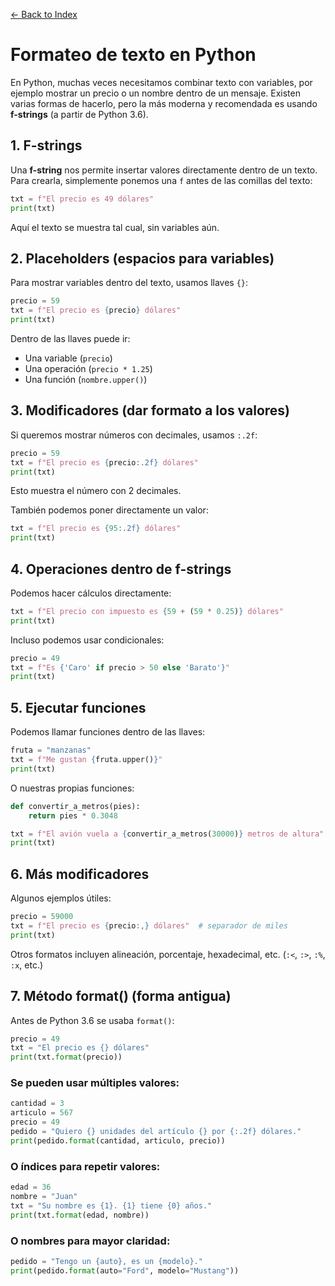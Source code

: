 [← Back to Index](README.md)

# Formateo de texto en Python

En Python, muchas veces necesitamos combinar texto con variables, por ejemplo mostrar un precio o un nombre dentro de un mensaje. Existen varias formas de hacerlo, pero la más moderna y recomendada es usando **f-strings** (a partir de Python 3.6).

## 1. F-strings

Una **f-string** nos permite insertar valores directamente dentro de un texto. Para crearla, simplemente ponemos una `f` antes de las comillas del texto:

```python
txt = f"El precio es 49 dólares"
print(txt)
```

Aquí el texto se muestra tal cual, sin variables aún.

## 2. Placeholders (espacios para variables)

Para mostrar variables dentro del texto, usamos llaves `{}`:

```python
precio = 59
txt = f"El precio es {precio} dólares"
print(txt)
```

Dentro de las llaves puede ir:

- Una variable (`precio`)
- Una operación (`precio * 1.25`)
- Una función (`nombre.upper()`)

## 3. Modificadores (dar formato a los valores)

Si queremos mostrar números con decimales, usamos `:.2f`:

```python
precio = 59
txt = f"El precio es {precio:.2f} dólares"
print(txt)
```

Esto muestra el número con 2 decimales.

También podemos poner directamente un valor:

```python
txt = f"El precio es {95:.2f} dólares"
print(txt)
```

## 4. Operaciones dentro de f-strings

Podemos hacer cálculos directamente:

```python
txt = f"El precio con impuesto es {59 + (59 * 0.25)} dólares"
print(txt)
```

Incluso podemos usar condicionales:

```python
precio = 49
txt = f"Es {'Caro' if precio > 50 else 'Barato'}"
print(txt)
```

## 5. Ejecutar funciones

Podemos llamar funciones dentro de las llaves:

```python
fruta = "manzanas"
txt = f"Me gustan {fruta.upper()}"
print(txt)
```

O nuestras propias funciones:

```python
def convertir_a_metros(pies):
    return pies * 0.3048

txt = f"El avión vuela a {convertir_a_metros(30000)} metros de altura"
print(txt)
```

## 6. Más modificadores

Algunos ejemplos útiles:

```python
precio = 59000
txt = f"El precio es {precio:,} dólares"  # separador de miles
print(txt)
```

Otros formatos incluyen alineación, porcentaje, hexadecimal, etc. (`:<`, `:>`, `:%`, `:x`, etc.)

## 7. Método format() (forma antigua)

Antes de Python 3.6 se usaba `format()`:

```python
precio = 49
txt = "El precio es {} dólares"
print(txt.format(precio))
```

### Se pueden usar múltiples valores:

```python
cantidad = 3
articulo = 567
precio = 49
pedido = "Quiero {} unidades del artículo {} por {:.2f} dólares."
print(pedido.format(cantidad, articulo, precio))
```

### O índices para repetir valores:

```python
edad = 36
nombre = "Juan"
txt = "Su nombre es {1}. {1} tiene {0} años."
print(txt.format(edad, nombre))
```

### O nombres para mayor claridad:

```python
pedido = "Tengo un {auto}, es un {modelo}."
print(pedido.format(auto="Ford", modelo="Mustang"))
```